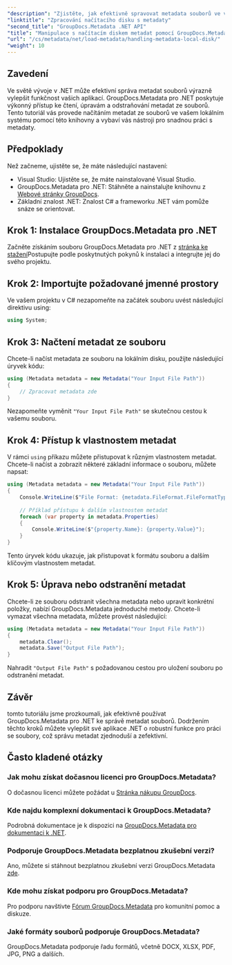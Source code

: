 ```yaml
---
"description": "Zjistěte, jak efektivně spravovat metadata souborů ve vašich .NET aplikacích pomocí GroupDocs.Metadata. Tato komplexní příručka vás provede procesem instalace a přístupem k vlastnostem metadat."
"linktitle": "Zpracování načítacího disku s metadaty"
"second_title": "GroupDocs.Metadata .NET API"
"title": "Manipulace s načítacím diskem metadat pomocí GroupDocs.Metadata v .NET"
"url": "/cs/metadata/net/load-metadata/handling-metadata-local-disk/"
"weight": 10
---
```


## Zavedení

Ve světě vývoje v .NET může efektivní správa metadat souborů výrazně vylepšit funkčnost vašich aplikací. GroupDocs.Metadata pro .NET poskytuje výkonný přístup ke čtení, úpravám a odstraňování metadat ze souborů. Tento tutoriál vás provede načítáním metadat ze souborů ve vašem lokálním systému pomocí této knihovny a vybaví vás nástroji pro snadnou práci s metadaty.

## Předpoklady

Než začneme, ujistěte se, že máte následující nastavení:

- Visual Studio: Ujistěte se, že máte nainstalované Visual Studio.
- GroupDocs.Metadata pro .NET: Stáhněte a nainstalujte knihovnu z [Webové stránky GroupDocs](https://releases.groupdocs.com/metadata/net/).
- Základní znalost .NET: Znalost C# a frameworku .NET vám pomůže snáze se orientovat.

## Krok 1: Instalace GroupDocs.Metadata pro .NET

Začněte získáním souboru GroupDocs.Metadata pro .NET z [stránka ke stažení](https://releases.groupdocs.com/metadata/net/)Postupujte podle poskytnutých pokynů k instalaci a integrujte jej do svého projektu.

## Krok 2: Importujte požadované jmenné prostory

Ve vašem projektu v C# nezapomeňte na začátek souboru uvést následující direktivu using:

```csharp
using System;
```

## Krok 3: Načtení metadat ze souboru

Chcete-li načíst metadata ze souboru na lokálním disku, použijte následující úryvek kódu:

```csharp
using (Metadata metadata = new Metadata("Your Input File Path"))
{
    // Zpracovat metadata zde
}
```

Nezapomeňte vyměnit `"Your Input File Path"` se skutečnou cestou k vašemu souboru.

## Krok 4: Přístup k vlastnostem metadat

V rámci `using` příkazu můžete přistupovat k různým vlastnostem metadat. Chcete-li načíst a zobrazit některé základní informace o souboru, můžete napsat:

```csharp
using (Metadata metadata = new Metadata("Your Input File Path"))
{
    Console.WriteLine($"File Format: {metadata.FileFormat.FileFormatType}");
    
    // Příklad přístupu k dalším vlastnostem metadat
    foreach (var property in metadata.Properties)
    {
        Console.WriteLine($"{property.Name}: {property.Value}");
    }
}
```

Tento úryvek kódu ukazuje, jak přistupovat k formátu souboru a dalším klíčovým vlastnostem metadat. 

## Krok 5: Úprava nebo odstranění metadat

Chcete-li ze souboru odstranit všechna metadata nebo upravit konkrétní položky, nabízí GroupDocs.Metadata jednoduché metody. Chcete-li vymazat všechna metadata, můžete provést následující:

```csharp
using (Metadata metadata = new Metadata("Your Input File Path"))
{
    metadata.Clear();
    metadata.Save("Output File Path");
}
```

Nahradit `"Output File Path"` s požadovanou cestou pro uložení souboru po odstranění metadat.

## Závěr

tomto tutoriálu jsme prozkoumali, jak efektivně používat GroupDocs.Metadata pro .NET ke správě metadat souborů. Dodržením těchto kroků můžete vylepšit své aplikace .NET o robustní funkce pro práci se soubory, což správu metadat zjednoduší a zefektivní.

## Často kladené otázky

### Jak mohu získat dočasnou licenci pro GroupDocs.Metadata?
O dočasnou licenci můžete požádat u [Stránka nákupu GroupDocs](https://purchase.groupdocs.com/temporary-license/).

### Kde najdu komplexní dokumentaci k GroupDocs.Metadata?
Podrobná dokumentace je k dispozici na [GroupDocs.Metadata pro dokumentaci k .NET](https://reference.groupdocs.com/metadata/net/).

### Podporuje GroupDocs.Metadata bezplatnou zkušební verzi?
Ano, můžete si stáhnout bezplatnou zkušební verzi GroupDocs.Metadata [zde](https://releases.groupdocs.com/).

### Kde mohu získat podporu pro GroupDocs.Metadata?
Pro podporu navštivte [Fórum GroupDocs.Metadata](https://forum.groupdocs.com/c/metadata/14) pro komunitní pomoc a diskuze.

### Jaké formáty souborů podporuje GroupDocs.Metadata?
GroupDocs.Metadata podporuje řadu formátů, včetně DOCX, XLSX, PDF, JPG, PNG a dalších.